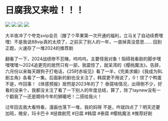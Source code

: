 # 日腐我又来啦！！！

![](img/00828a7e-3bb9-4992-ba3e-c03758072409.jpg)
![](img/1536fe33-c7ae-42e2-9a97-ff7e24a6f65e.jpg)
![](img/7f220fa6-52c7-4be3-9272-5a98a0d8b8e3.jpg)
![](img/365320bc-0a80-4f1d-b1e2-50a453159143.jpg)

大半夜冲了个夸克svip会员（蹭了个苹果第一次开通的福利，立马关了自动续费嘿嘿）不是我说88vip真的太烦了，之前买了别人的一年，一直掉真没意思……
回到正题，火速存了一堆2024的推荐剧
 
翻看了一下，2024战绩惨不忍睹，呜呜呜，主要怪我对象！阻碍我看剧的脚步嘿嘿嘿嘿～2024追更完的居然只有一部，我震惊了，就呆湾的《樱桃魔法》。告辞，六月份以来每天跟狗子打电话，《25时赤坂见》看了一半，《完美求婚》《我成为BL剧主角》各看了一集。后面新的剧也没关注了，韩腐更不用说了，0！领了个鸭蛋
不是，咋回事！《体感预报》居然是2023年的了？
泰腐啥情况，出得倒不少，好看的没来个，我都没关注了看了一下别人的年度总结，算了，除了taynew没有一个戳我了～还是期待今年的狮暖吧！二搭给我火！
 
过年回去我大看特看，漫画也落下一堆，我的妈呀
不是，咋就四点了？明天还要加班，晚安，玛卡巴卡
#拯救剧荒 #日腐 #韩腐 #泰腐 #樱桃魔法 #推荐好剧
